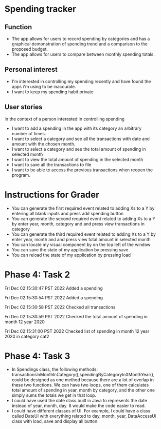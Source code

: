# Spending tracker

## Function
- The app allows for users to record spending by categories and has a graphical 
demonstration of spending trend and a comparison to the proposed budget.
- The app allows for users to compare between monthly spending totals.

## Personal interest
- I'm interested in controlling my spending recently and have found the apps i'm using to be inaccurate.
- I want to keep my spending habit private

## User stories

In the context of a person interested in controlling spending
- I want to add a spending in the app with its category an arbitrary number of times. 
- I want to select a category and see all the transactions with date and amount with the chosen month.
- I want to select a category and see the total amount of spending in selected month 
- I want to view the total amount of spending in the selected month
- I want to save all the transactions to file
- I want to be able to access the previous transactions when reopen the program.

# Instructions for Grader

- You can generate the first required event related to adding Xs to a Y by 
entering all blank inputs and press add spending button
- You can generate the second required event related to adding Xs to a Y by enter year, month, category and 
and press view transactions in category
- You can generate the third required event related to adding Xs to a Y by enter year, month and
    and press view total amount in selected month
- You can locate my visual component by on the top left of the window
- You can save the state of my application by pressing save
- You can reload the state of my application by pressing load

# Phase 4: Task 2
Fri Dec 02 15:30:47 PST 2022
Added a spending


Fri Dec 02 15:30:54 PST 2022
Added a spending


Fri Dec 02 15:30:58 PST 2022
Checked all transactions


Fri Dec 02 15:30:59 PST 2022
Checked the total amount of spending in month 12 year 2020


Fri Dec 02 15:31:00 PST 2022
Checked list of spending in month 12 year 2020 in category cat2

# Phase 4: Task 3

- In Spendings class, the following methods: transactionsInMonthInCategory(),spendingByCategoryInXMonthYear(), could 
be designed as one method because there are a lot of overlap in these two functions. We can have two loops, one of them
calculates total amount of spending in year, month by category, and the other one simply sums the totals we get in that loop.
- I could have used the date class built in Java to represents the date instead of year, month, day. 
It would make the code easier to read.
- I could have different classes of UI. For example, I could have a class called DateUI with everything related to day, 
month, year, DataAccessUI class with load, save and display all button. 
